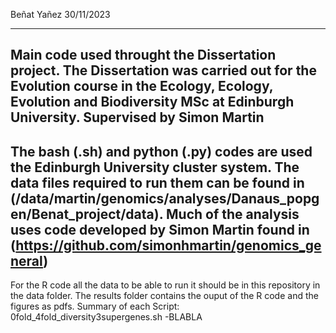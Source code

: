 Beñat Yañez
30/11/2023

------------------------------------------------------------------------

Main code used throught the Dissertation project.
The Dissertation was carried out for the Evolution course in the Ecology, Ecology, Evolution and Biodiversity MSc
at Edinburgh University.
Supervised by Simon Martin
------------------------------------------------------------------------

The bash (.sh) and python (.py) codes are used the Edinburgh University cluster system. 
The data files required to run them can be found in (/data/martin/genomics/analyses/Danaus_popgen/Benat_project/data).
Much of the analysis uses code developed by Simon Martin found in (https://github.com/simonhmartin/genomics_general)
------------------------------------------------------------------------

For the R code all the data to be able to run it should be in this repository in the data folder.
The results folder contains the ouput of the R code and the figures as pdfs.
Summary of each Script:
0fold_4fold_diversity3supergenes.sh
 -BLABLA 
